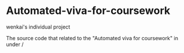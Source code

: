# Automated-viva-for-coursework
wenkai's individual project 

The source code that related to the "Automated viva for coursework" in under /
